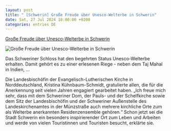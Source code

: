 ```yaml
---
layout: post
title: " [Schwerin] Große Freude über Unesco-Welterbe in Schwerin"
date: Sat, 27 Jul 2024 18:00:00 +0200
categories: entries DE
---
```

[Große Freude über Unesco-Welterbe in Schwerin](https://ga.de/news/kultur-und-medien/ueberregional/grosse-freude-ueber-unesco-welterbe-in-schwerin_aid-116915817)

![Große Freude über Unesco-Welterbe in Schwerin](https://ga.de/imgs/93/2/0/8/2/8/0/6/8/5/tok_bf6afa361f178c43b42d0c24e1f9809e/w1200_h630_x716_y990_b7rmq5hknm-v3-ax-s2048-7b36bafc84633505.jpeg)

Das Schweriner Schloss hat den begehrten Status Unesco-Welterbe erhalten. Damit gehört es zu einer erlesenen Riege - neben dem Taj Mahal in Indien, ...

Die Landesbischöfin der Evangelisch-Lutherischen Kirche in Norddeutschland, Kristina Kühnbaum-Schmidt, gratulierte allen, die für die Anerkennung seit vielen Jahren engagiert gearbeitet haben. „Ich freue mich sehr, dass mit dem Schweriner Dom, der Pauls- und der Schelfkirche sowie dem Sitz der Landesbischöfin und der Schweriner Außenstelle des Landeskirchenamtes in der Münzstraße auch mehrere kirchliche Orte zum als Welterbe anerkannten Residenzensemble gehören.“ Schon jetzt sei die Stadt Schwerin ein besonders inspirierender Ort zum Leben und Arbeiten und werde von vielen Touristinnen und Touristen besucht, erklärte sie.

